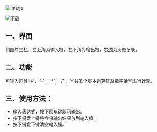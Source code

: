 ![image](https://github.com/user-attachments/assets/93cf9687-6612-449e-87c8-7debd32cb5c2)

[![下载](https://img.shields.io/badge/Download-Latest%20Version-blue)](https://github.com/Relic112/-/releases/tag/%E8%B6%85%E7%AE%80%E6%98%93%E7%89%88)
## 一、界面

如图共三栏，左上角为输入框，左下角为输出框，右边为历史记录。

## 二、功能

可输入包含 ‘+’， ‘-’， ‘*’， ‘/’ ，‘^’共五个基本运算符及数字括号进行计算。

## 三、使用方法：
- 输入表达式，按下回车键即可输出。
- 按下键盘上键将会将输出结果放到输入框。
- 按下键盘下键清空输入框。

